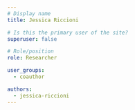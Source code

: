 ```yaml
---
# Display name
title: Jessica Riccioni

# Is this the primary user of the site?
superuser: false

# Role/position
role: Researcher

user_groups:
  - coauthor

authors:
  - jessica-riccioni
---
```

